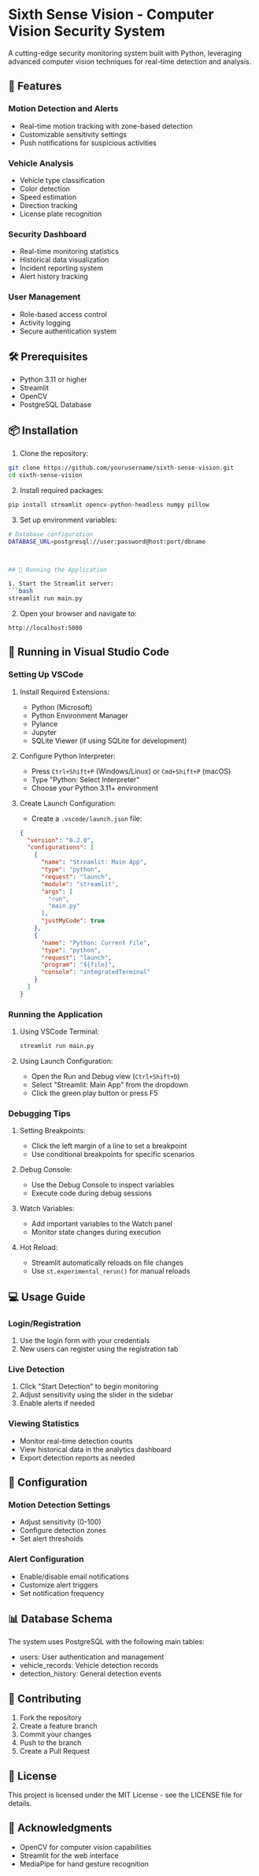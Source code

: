 # Sixth Sense Vision - Computer Vision Security System

A cutting-edge security monitoring system built with Python, leveraging advanced computer vision techniques for real-time detection and analysis.

## 🌟 Features

### Motion Detection and Alerts
- Real-time motion tracking with zone-based detection
- Customizable sensitivity settings
- Push notifications for suspicious activities

### Vehicle Analysis
- Vehicle type classification
- Color detection
- Speed estimation
- Direction tracking
- License plate recognition

### Security Dashboard
- Real-time monitoring statistics
- Historical data visualization
- Incident reporting system
- Alert history tracking

### User Management
- Role-based access control
- Activity logging
- Secure authentication system

## 🛠️ Prerequisites

- Python 3.11 or higher
- Streamlit
- OpenCV
- PostgreSQL Database

## 📦 Installation

1. Clone the repository:
```bash
git clone https://github.com/yourusername/sixth-sense-vision.git
cd sixth-sense-vision
```

2. Install required packages:
```bash
pip install streamlit opencv-python-headless numpy pillow
```

3. Set up environment variables:
```bash
# Database configuration
DATABASE_URL=postgresql://user:password@host:port/dbname



## 🚀 Running the Application

1. Start the Streamlit server:
```bash
streamlit run main.py
```

2. Open your browser and navigate to:
```
http://localhost:5000
```

## 🚀 Running in Visual Studio Code

### Setting Up VSCode

1. Install Required Extensions:
   - Python (Microsoft)
   - Python Environment Manager
   - Pylance
   - Jupyter
   - SQLite Viewer (if using SQLite for development)

2. Configure Python Interpreter:
   - Press `Ctrl+Shift+P` (Windows/Linux) or `Cmd+Shift+P` (macOS)
   - Type "Python: Select Interpreter"
   - Choose your Python 3.11+ environment

3. Create Launch Configuration:
   - Create a `.vscode/launch.json` file:
   ```json
   {
     "version": "0.2.0",
     "configurations": [
       {
         "name": "Streamlit: Main App",
         "type": "python",
         "request": "launch",
         "module": "streamlit",
         "args": [
           "run",
           "main.py"
         ],
         "justMyCode": true
       },
       {
         "name": "Python: Current File",
         "type": "python",
         "request": "launch",
         "program": "${file}",
         "console": "integratedTerminal"
       }
     ]
   }
   ```

### Running the Application

1. Using VSCode Terminal:
   ```bash
   streamlit run main.py
   ```

2. Using Launch Configuration:
   - Open the Run and Debug view (`Ctrl+Shift+D`)
   - Select "Streamlit: Main App" from the dropdown
   - Click the green play button or press F5

### Debugging Tips

1. Setting Breakpoints:
   - Click the left margin of a line to set a breakpoint
   - Use conditional breakpoints for specific scenarios

2. Debug Console:
   - Use the Debug Console to inspect variables
   - Execute code during debug sessions

3. Watch Variables:
   - Add important variables to the Watch panel
   - Monitor state changes during execution

4. Hot Reload:
   - Streamlit automatically reloads on file changes
   - Use `st.experimental_rerun()` for manual reloads

## 💻 Usage Guide

### Login/Registration
1. Use the login form with your credentials
2. New users can register using the registration tab

### Live Detection
1. Click "Start Detection" to begin monitoring
2. Adjust sensitivity using the slider in the sidebar
3. Enable alerts if needed

### Viewing Statistics
- Monitor real-time detection counts
- View historical data in the analytics dashboard
- Export detection reports as needed

## 🔧 Configuration

### Motion Detection Settings
- Adjust sensitivity (0-100)
- Configure detection zones
- Set alert thresholds

### Alert Configuration
- Enable/disable email notifications
- Customize alert triggers
- Set notification frequency

## 📊 Database Schema

The system uses PostgreSQL with the following main tables:
- users: User authentication and management
- vehicle_records: Vehicle detection records
- detection_history: General detection events

## 🤝 Contributing

1. Fork the repository
2. Create a feature branch
3. Commit your changes
4. Push to the branch
5. Create a Pull Request

## 📝 License

This project is licensed under the MIT License - see the LICENSE file for details.

## 🙏 Acknowledgments

- OpenCV for computer vision capabilities
- Streamlit for the web interface
- MediaPipe for hand gesture recognition
